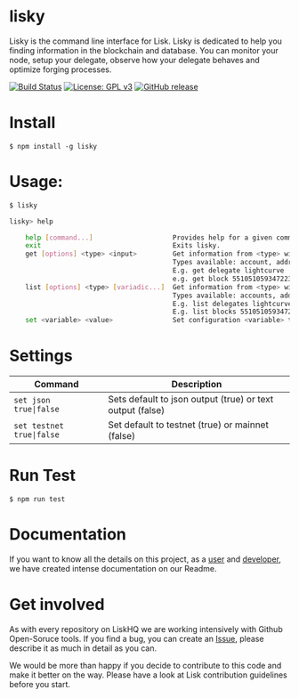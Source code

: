 # lisky
Lisky is the command line interface for Lisk.
Lisky is dedicated to help you finding information in the blockchain and database.
You can monitor your node, setup your delegate, observe how your delegate behaves and optimize forging processes.

[![Build Status](https://jenkins.lisk.io/job/Lisky-pipeline/development)](https://jenkins.lisk.io/job/Lisky-pipeline/job/development/)
[![License: GPL v3](https://img.shields.io/badge/License-GPL%20v3-blue.svg)](http://www.gnu.org/licenses/gpl-3.0)
[![GitHub release](https://img.shields.io/badge/version-0.1.0-blue.svg)](#)

# Install

```
$ npm install -g lisky
```

# Usage:

```bash
$ lisky

lisky> help

    help [command...]                    Provides help for a given command.
    exit                                 Exits lisky.
    get [options] <type> <input>         Get information from <type> with parameter <input>.
                                         Types available: account, address, block, delegate, transaction
                                         E.g. get delegate lightcurve
                                         e.g. get block 5510510593472232540
    list [options] <type> [variadic...]  Get information from <type> with parameters [input, input, ...].
                                         Types available: accounts, addresses, blocks, delegates, transactions
                                         E.g. list delegates lightcurve tosch
                                         E.g. list blocks 5510510593472232540 16450842638530591789
    set <variable> <value>               Set configuration <variable> to <value>

```


# Settings

| Command | Description |
| --- | --- |
| <code>set json true&#124;false</code> | Sets default to json output (true) or text output (false) |
| <code>set testnet true&#124;false</code> | Set default to testnet (true) or mainnet (false) |

# Run Test

```
$ npm run test
```

# Documentation

If you want to know all the details on this project, as a [user](https://docs.lisk.io/v1.1/docs/user-documentation) and [developer](https://docs.lisk.io/v1.1/docs/developer-documentation), we have created intense documentation on our Readme.


# Get involved

As with every repository on LiskHQ we are working intensively with Github Open-Soruce tools.
If you find a bug, you can create an [Issue](https://github.com/LiskHQ/lisky/issues), please describe it as much in detail as you can.

We would be more than happy if you decide to contribute to this code and make it better on the way. Please have a look at Lisk contribution guidelines before you start.
